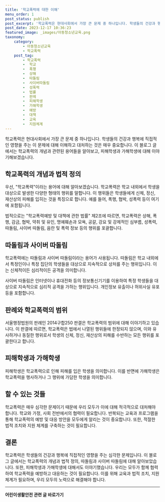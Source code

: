 ```yaml
---
title: '학교폭력에 대한 이해'
menu_order: 1
post_status: publish
post_excerpt: '학교폭력은 현대사회에서 가장 큰 문제 중 하나입니다. 학생들의 건강과 행복에 직접적인 영향을 주는 이 문제에 대해 이해하고 대처하는 것은 매우 중요합니다. 이 블로그 글에서는 학교폭력의 개념과 관련된 용어들을 알아보고, 피해학생과 가해학생에 대해 이야기해보겠습니다.'
post_date: 2023-12-17 10:36:23
featured_image: _images/아동청소년교육.png
taxonomy:
    category:
        - 아동청소년교육
        - 학교폭력
    post_tag:
        - 학교폭력
        -  학교
        -  폭행
        -  상해
        -  따돌림
        -  사이버따돌림
        -  성폭력
        -  법률
        -  판례
        -  피해학생
        -  가해학생
        -  예방
        -  대책
        -  교육
        -  지원체계
---
```




학교폭력은 현대사회에서 가장 큰 문제 중 하나입니다. 학생들의 건강과 행복에 직접적인 영향을 주는 이 문제에 대해 이해하고 대처하는 것은 매우 중요합니다. 이 블로그 글에서는 학교폭력의 개념과 관련된 용어들을 알아보고, 피해학생과 가해학생에 대해 이야기해보겠습니다.

## 학교폭력의 개념과 법적 정의

우선, "학교폭력"이라는 용어에 대해 알아보겠습니다. 학교폭력은 학교 내외에서 학생을 대상으로 발생한 다양한 형태의 행위를 말합니다. 이 행위들은 학생들에게 신체, 정신, 재산상의 피해를 입히는 것을 특징으로 합니다. 예를 들어, 폭행, 협박, 성폭력 등이 여기에 포함됩니다.

법적으로는 "학교폭력예방 및 대책에 관한 법률" 제2조에 따르면, 학교폭력은 상해, 폭행, 감금, 협박, 약취 및 유인, 명예훼손과 모욕, 공갈, 강요 및 강제적인 심부름, 성폭력, 따돌림, 사이버 따돌림, 음란 및 폭력 정보 등의 행위를 포괄합니다.

## 따돌림과 사이버 따돌림

학교폭력에는 따돌림과 사이버 따돌림이라는 용어가 사용됩니다. 따돌림은 학교 내외에서 특정인이나 특정 집단의 학생들을 대상으로 지속적으로 상처를 주는 행위입니다. 이는 신체적이든 심리적이든 공격을 의미합니다.

사이버 따돌림은 인터넷이나 휴대전화 등의 정보통신기기를 이용하여 특정 학생들을 대상으로 지속적으로 심리적 공격을 가하는 행위입니다. 개인정보 유출이나 허위사실 유포 등을 포함합니다.

## 판례와 학교폭력의 범위

서울행정법원의 판례인 2014구합250 판결은 학교폭력의 범위에 대해 이야기하고 있습니다. 이 판결에 따르면, 학교폭력은 법에서 나열된 행위들에 한정되지 않으며, 이와 유사하거나 동질한 행위로서 학생의 신체, 정신, 재산상의 피해를 수반하는 모든 행위를 포괄한다고 합니다.

## 피해학생과 가해학생

피해학생은 학교폭력으로 인해 피해를 입은 학생을 의미합니다. 이를 반면에 가해학생은 학교폭력을 행사하거나 그 행위에 가담한 학생을 의미합니다.

## 할 수 있는 것들

학교폭력은 매우 심각한 문제이기 때문에 우리 모두가 이에 대해 적극적으로 대처해야 합니다. 학교와 가정, 사회 전반에서의 협력이 필요합니다. 반복되는 교육과 프로그램을 통해 학교폭력의 예방 및 대응 방안을 모두에게 알리는 것이 중요합니다. 또한, 적절한 법적 조치와 지원 체계를 구축하는 것이 필요합니다.

## 결론

학교폭력은 학생들의 건강과 행복에 직접적인 영향을 주는 심각한 문제입니다. 이 블로그 글에서는 학교폭력의 개념과 법적 정의, 따돌림과 사이버 따돌림에 대해 알아보았습니다. 또한, 피해학생과 가해학생에 대해서도 이야기했습니다. 우리는 모두가 함께 협력하여 학교폭력을 예방하고 대응하는 것이 필요합니다. 이를 위해 교육과 법적 조치, 지원 체계가 필요하며, 우리 모두의 노력으로 해결해야 합니다.
<!-- wp:separator -->
<hr class="wp-block-separator has-alpha-channel-opacity"/>
<!-- /wp:separator -->

<!-- wp:group {"backgroundColor":"base","layout":{"type":"constrained"}} -->
<div class="wp-block-group has-base-background-color has-background"><!-- wp:paragraph {"align":"center","fontSize":"medium"} -->
<p class="has-text-align-center has-large-font-size"><strong>어린이생활안전 관련 글 바로가기</strong></p>
<!-- /wp:paragraph -->


<!-- wp:latest-posts
{"categories":[{"id":30736,"count":19,"description":"","link":"https://uknowlaw.com/category/%ec%96%b4%eb%a6%b0%ec%9d%b4%ec%83%9d%ed%99%9c%ec%95%88%ec%a0%84/","name":"어린이생활안전","slug":"어린이생활안전","taxonomy":"category","parent":0,"meta":[],"_links":{"self":[{"href":"https://uknowlaw.com/wp-json/wp/v2/categories/30736"}],"collection":[{"href":"https://uknowlaw.com/wp-json/wp/v2/categories"}],"about":[{"href":"https://uknowlaw.com/wp-json/wp/v2/taxonomies/category"}],"wp:post_type":[{"href":"https://uknowlaw.com/wp-json/wp/v2/posts?categories=30736"}],"curies":[{"name":"wp","href":"https://api.w.org/{rel}","templated":true}]}}],"postsToShow":100,"excerptLength":28,"postLayout":"grid","columns":2,"featuredImageAlign":"left","featuredImageSizeSlug":"large","fontSize":"small"} /--></div>
<!-- /wp:group -->